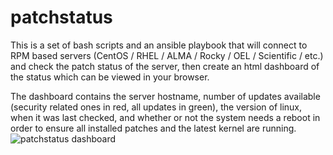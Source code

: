 # patchstatus

This is a set of bash scripts and an ansible playbook that will connect to RPM based servers (CentOS / RHEL / ALMA / Rocky / OEL / Scientific / etc.) and check the patch status of the server, then create an html dashboard of the status which can be viewed in your browser.

The dashboard contains the server hostname, number of updates available (security related ones in red, all updates in green), the version of linux, when it was last checked, and whether or not the system needs a reboot in order to ensure all installed patches and the latest kernel are running.
![patchstatus dashboard](https://user-images.githubusercontent.com/30184871/223853161-1e938fec-d294-492f-9276-7cc63aa495b4.jpg)
